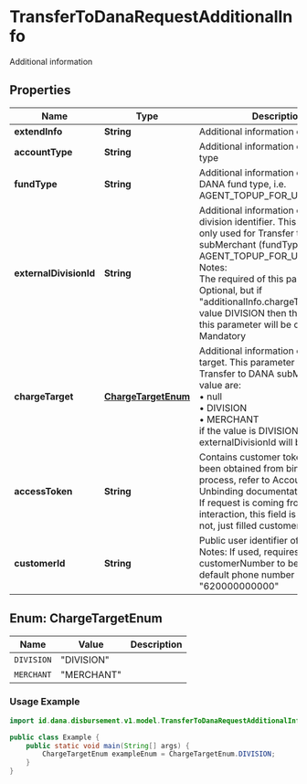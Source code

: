 

# TransferToDanaRequestAdditionalInfo

Additional information

## Properties

| Name | Type | Description | Notes |
| - | - | - | - |
|**extendInfo** | **String** | Additional information of extend |  [optional] |
|**accountType** | **String** | Additional information of account type |  [optional] |
|**fundType** | **String** | Additional information of transfer to DANA fund type, i.e.<br> AGENT_TOPUP_FOR_USER_SETTLE  |  |
|**externalDivisionId** | **String** | Additional information of external division identifier. This parameter only used for Transfer to DANA subMerchant (fundType : AGENT_TOPUP_FOR_USER_SETTLE)<br> Notes:<br> The required of this parameter is Optional, but if \"additionalInfo.chargeTarget\" has value DIVISION then the required of this parameter will be changed to Mandatory  |  [optional] |
|**chargeTarget** | [**ChargeTargetEnum**](#ChargeTargetEnum) | Additional information of charge target. This parameter only used for Transfer to DANA subMerchant. The value are:<br> • null<br> • DIVISION<br> • MERCHANT<br> if the value is DIVISION, externalDivisionId will be Mandatory  |  [optional] |
|**accessToken** | **String** | Contains customer token, which has been obtained from binding process, refer to Account Binding & Unbinding documentation<br> If request is coming from user interaction, this field is mandatory. If not, just filled customerNumber  |  [optional] |
|**customerId** | **String** | Public user identifier of DANA user.<br> Notes: If used, requires customerNumber to be filled with default phone number literal \"620000000000\"  |  [optional] |


<a name="ChargeTargetEnum"></a>
## Enum: ChargeTargetEnum

| Name | Value | Description |
| - | - | - |
| `DIVISION` | "DIVISION" |  |
| `MERCHANT` | "MERCHANT" |  |

### Usage Example
```java
import id.dana.disbursement.v1.model.TransferToDanaRequestAdditionalInfo.ChargeTargetEnum;

public class Example {
    public static void main(String[] args) {
        ChargeTargetEnum exampleEnum = ChargeTargetEnum.DIVISION;
    }
}
```



